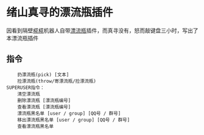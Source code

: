 # 绪山真寻的漂流瓶插件

因看到隔壁[椛椛](https://github.com/FloatTech/ZeroBot-Plugin)机器人自带[漂流瓶](https://github.com/FloatTech/ZeroBot-Plugin/blob/master/plugin/driftbottle/main.go)插件，而真寻没有，怒而敲键盘三小时，写出了本漂流瓶插件

## 指令
```
    扔漂流瓶(pick) [文本]
    捡漂流瓶(throw/寄漂流瓶/捡漂流瓶)
SUPERUSER指令：
    清空漂流瓶
    删除漂流瓶 [漂流瓶编号]
    查看漂流瓶 [漂流瓶编号]
    漂流瓶黑名单 [user / group] [QQ号 / 群号]
    移出漂流瓶黑名单 [user / group] [QQ号 / 群号]
    查看漂流瓶黑名单
```